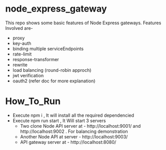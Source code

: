 # node_express_gateway
This repo shows some basic features of Node Express gateways. Features Involved are- 
 - proxy
 - key-auth
 - binding multiple serviceEndpoints
 - rate-limit
 - response-transformer
 - rewrite
 - load balancing (round-robin approch)
 - jwt verification
 - oauth2 (refer doc for more explanation)
 
 
 # How_To_Run
 
 - Execute npm i , It will install all the required dependencied
 - Execute npm run start , It Will start 3 servers 
   - Two clone Node API server at - http://localhost:9001/ and http://localhost:9002 . For balancing demonstration
   - Another Node API at server - http://localhost:9003/
   - API gateway server at - http://localhost:8080/
